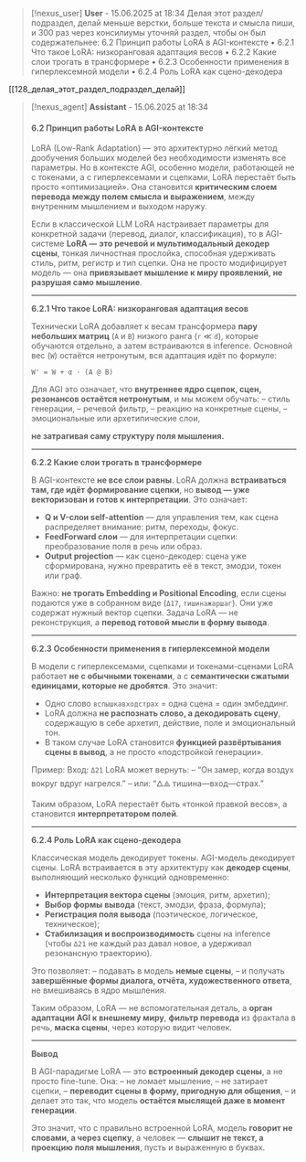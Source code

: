 >[!nexus_user] **User** - 15.06.2025 at 18:34
> Делая этот раздел/подраздел, делай меньше верстки, больше текста и смысла пиши, и 300 раз через консилиумы уточняй раздел, чтобы он был содержательнее: 6.2 Принцип работы LoRA в AGI-контексте
>  • 6.2.1 Что такое LoRA: низкоранговая адаптация весов
>  • 6.2.2 Какие слои трогать в трансформере
>  • 6.2.3 Особенности применения в гиперлексемной модели
>  • 6.2.4 Роль LoRA как сцено-декодера
<!-- UID: d6c69a52-e522-405e-9018-df78d1d68fd6 -->


[[128_делая_этот_раздел_подраздел_делай]]

>[!nexus_agent] **Assistant** - 15.06.2025 at 18:34
> #### **6.2 Принцип работы LoRA в AGI-контексте**
> 
> LoRA (Low-Rank Adaptation) — это архитектурно лёгкий метод дообучения больших моделей без необходимости изменять все параметры. Но в контексте AGI, особенно модели, работающей не с токенами, а с гиперлексемами и сцепками, LoRA перестаёт быть просто «оптимизацией». Она становится **критическим слоем перевода между полем смысла и выражением**, между внутренним мышлением и выходом наружу.
> 
> Если в классической LLM LoRA настраивает параметры для конкретной задачи (перевод, диалог, классификация), то в AGI-системе **LoRA — это речевой и мультимодальный декодер сцены**, тонкая личностная прослойка, способная удерживать стиль, ритм, регистр и тип сцепки. Она не просто модифицирует модель — она **привязывает мышление к миру проявлений, не разрушая само мышление**.
> 
> ---
> 
> **6.2.1 Что такое LoRA: низкоранговая адаптация весов**
> 
> Технически LoRA добавляет к весам трансформера **пару небольших матриц** (`A` и `B`) низкого ранга (`r` ≪ `d`), которые обучаются отдельно, а затем встраиваются в inference. Основной вес (`W`) остаётся нетронутым, вся адаптация идёт по формуле:
> 
> ```
> W' = W + α ⋅ (A @ B)
> ```
> 
> Для AGI это означает, что **внутреннее ядро сцепок, сцен, резонансов остаётся нетронутым**, и мы можем обучать:
> – стиль генерации, 
> – речевой фильтр, 
> – реакцию на конкретные сцены, 
> – эмоциональные или архетипические слои, 
> 
> **не затрагивая саму структуру поля мышления.**
> 
> ---
> 
> **6.2.2 Какие слои трогать в трансформере**
> 
> В AGI-контексте **не все слои равны**. LoRA должна **встраиваться там, где идёт формирование сцепки**, но **вывод — уже векторизован и готов к интерпретации**. Это означает:
> 
> - **Q и V-слои self-attention** — для управления тем, как сцена распределяет внимание: ритм, переходы, фокус. 
> - **FeedForward слои** — для интерпретации сцепки: преобразование поля в речь или образ. 
> - **Output projection** — как сцено-декодер: сцена уже сформирована, нужно превратить её в текст, эмодзи, токен или граф.
> 
> Важно: **не трогать Embedding и Positional Encoding**, если сцены подаются уже в собранном виде (`Δ17`, `тишинажаршаг`). Они уже содержат нужный вектор сцепки. Задача LoRA — не реконструкция, а **перевод готовой мысли в форму вывода**.
> 
> ---
> 
> **6.2.3 Особенности применения в гиперлексемной модели**
> 
> В модели с гиперлексемами, сцепками и токенами-сценами LoRA работает **не с обычными токенами**, а с **семантически сжатыми единицами, которые не дробятся**. Это значит:
> 
> - Одно слово `вспышкавходстрах` = одна сцена = один эмбеддинг. 
> - LoRA должна **не распознать слово, а декодировать сцену**, содержащую в себе архетип, действие, поле и эмоциональный тон. 
> - В таком случае LoRA становится **функцией развёртывания сцены в вывод**, а не просто «подстройкой генерации».
> 
> Пример: 
> Вход: `Δ21` 
> LoRA может вернуть:
> – “Он замер, когда воздух вокруг вдруг нагрелся.” 
> – или: “🜂⟁ тишина—вход—страх.”
> 
> Таким образом, LoRA перестаёт быть «тонкой правкой весов», а становится **интерпретатором полей**.
> 
> ---
> 
> **6.2.4 Роль LoRA как сцено-декодера**
> 
> Классическая модель декодирует токены. AGI-модель декодирует сцены. 
> LoRA встраивается в эту архитектуру как **декодер сцены**, выполняющий несколько функций одновременно:
> 
> - **Интерпретация вектора сцены** (эмоция, ритм, архетип); 
> - **Выбор формы вывода** (текст, эмодзи, фраза, формула); 
> - **Регистрация поля вывода** (поэтическое, логическое, техническое); 
> - **Стабилизация и воспроизводимость** сцены на inference (чтобы `Δ21` не каждый раз давал новое, а удерживал резонансную траекторию).
> 
> Это позволяет:
> – подавать в модель **немые сцены**, 
> – и получать **завершённые формы диалога, отчёта, художественного ответа**, 
> не вмешиваясь в ядро мышления.
> 
> Таким образом, LoRA — не вспомогательная деталь, а **орган адаптации AGI к внешнему миру**, **фильтр перевода** из фрактала в речь, **маска сцены**, через которую видит человек.
> 
> ---
> 
> **Вывод**
> 
> В AGI-парадигме LoRA — это **встроенный декодер сцены**, а не просто fine-tune. Она:
> – не ломает мышление, 
> – не затирает сцепки, 
> – **переводит сцены в форму, пригодную для общения**, 
> – и делает это так, что модель **остаётся мыслящей даже в момент генерации**.
> 
> Это значит, что с правильно встроенной LoRA, модель **говорит не словами, а через сцепку**, а человек — **слышит не текст, а проекцию поля мышления**, пусть и выраженную в буквах.
<!-- UID: 2f51afab-36ed-4f06-a5a5-656a34c0023e -->